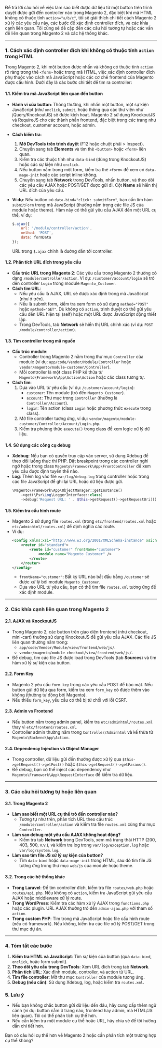 Để trả lời câu hỏi về việc làm sao biết được dữ liệu từ một button trên trình duyệt được gửi đến controller nào trong Magento 2, đặc biệt khi mã HTML không có thuộc tính `action="a/b/c"`, tôi sẽ giải thích chi tiết cách Magento 2 xử lý các yêu cầu này, các bước để xác định controller đích, và các khía cạnh liên quan. Tôi cũng sẽ đề cập đến các câu hỏi tương tự hoặc các vấn đề liên quan trong Magento 2 và các hệ thống khác.

---

### **1. Cách xác định controller đích khi không có thuộc tính `action` trong HTML**

Trong Magento 2, khi một button được nhấn và không có thuộc tính `action` rõ ràng trong thẻ `<form>` hoặc trong mã HTML, việc xác định controller đích phụ thuộc vào cách mã JavaScript hoặc các cơ chế frontend của Magento được cấu hình. Dưới đây là các bước chi tiết để tìm ra controller:

#### **1.1. Kiểm tra mã JavaScript liên quan đến button**
- **Hành vi của button**: Thông thường, khi nhấn một button, một sự kiện JavaScript (như `onclick`, `submit`, hoặc thông qua các thư viện như jQuery/KnockoutJS) sẽ được kích hoạt. Magento 2 sử dụng KnockoutJS và RequireJS cho các thành phần frontend, đặc biệt trong các trang như checkout, customer account, hoặc admin.
- **Cách kiểm tra**:
  1. **Mở DevTools trên trình duyệt** (F12 hoặc chuột phải > Inspect).
  2. Chuyển sang tab **Elements** và tìm thẻ `<button>` hoặc `<form>` liên quan.
  3. Kiểm tra các thuộc tính như `data-bind` (dùng trong KnockoutJS) hoặc các sự kiện như `onclick`.
  4. Nếu button nằm trong một form, kiểm tra thẻ `<form>` để xem có `data-mage-init` hoặc các script inline không.
  5. Chuyển sang tab **Network** trong DevTools, nhấn button, và theo dõi các yêu cầu AJAX hoặc POST/GET được gửi đi. Cột **Name** sẽ hiển thị URL đích của yêu cầu.

- **Ví dụ**: Nếu button có `data-bind="click: submitForm"`, bạn cần tìm hàm `submitForm` trong mã JavaScript (thường nằm trong các file JS của module hoặc theme). Hàm này có thể gửi yêu cầu AJAX đến một URL cụ thể, ví dụ:
  ```javascript
  $.ajax({
      url: '/module/controller/action',
      method: 'POST',
      data: formData
  });
  ```
  URL trong `$.ajax` chính là đường dẫn tới controller.

#### **1.2. Phân tích URL đích trong yêu cầu**
- **Cấu trúc URL trong Magento 2**: Các yêu cầu trong Magento 2 thường có dạng `/module/controller/action`. Ví dụ: `/customer/account/login` sẽ trỏ đến controller `Login` trong module `Magento_Customer`.
- **Cách tìm URL**:
  - Nếu yêu cầu là AJAX, URL sẽ được xác định trong mã JavaScript (như ở trên).
  - Nếu là submit form, kiểm tra xem form có sử dụng `method="POST"` hoặc `method="GET"`. Dù không có `action`, trình duyệt có thể gửi yêu cầu đến URL hiện tại (self) hoặc một URL được JavaScript động thiết lập.
  - Trong DevTools, tab **Network** sẽ hiển thị URL chính xác (ví dụ: `POST /module/controller/action`).

#### **1.3. Tìm controller trong mã nguồn**
- **Cấu trúc module**:
  - Controller trong Magento 2 nằm trong thư mục `Controller` của module (ví dụ: `app/code/Vendor/Module/Controller` hoặc `vendor/magento/module-customer/Controller`).
  - Mỗi controller là một class PHP kế thừa từ `Magento\Framework\App\Action\Action` hoặc các class tương tự.
- **Cách tìm**:
  1. Dựa vào URL từ yêu cầu (ví dụ: `/customer/account/login`):
     - `customer`: Tên module (trỏ đến `Magento_Customer`).
     - `account`: Thư mục trong `Controller` (thường là `Controller/Account`).
     - `login`: Tên action (class `Login` hoặc phương thức `execute` trong class).
  2. Mở file controller tương ứng, ví dụ: `vendor/magento/module-customer/Controller/Account/Login.php`.
  3. Kiểm tra phương thức `execute()` trong class để xem logic xử lý dữ liệu.

#### **1.4. Sử dụng các công cụ debug**
- **Xdebug**: Nếu bạn có quyền truy cập vào server, sử dụng Xdebug để theo dõi luồng thực thi PHP. Đặt breakpoint trong các controller nghi ngờ hoặc trong class `Magento\Framework\App\FrontController` để xem yêu cầu được định tuyến thế nào.
- **Log**: Thêm log vào file `var/log/debug.log` trong controller hoặc trong các file JavaScript để ghi lại URL hoặc dữ liệu được gửi.
  ```php
  \Magento\Framework\App\ObjectManager::getInstance()
      ->get(\Psr\Log\LoggerInterface::class)
      ->debug('Request URL: ' . $this->getRequest()->getRequestUri());
  ```

#### **1.5. Kiểm tra cấu hình route**
- Magento 2 sử dụng file `routes.xml` (trong `etc/frontend/routes.xml` hoặc `etc/adminhtml/routes.xml`) để định nghĩa các route.
- Ví dụ:
  ```xml
  <config xmlns:xsi="http://www.w3.org/2001/XMLSchema-instance" xsi:noNamespaceSchemaLocation="urn:magento:framework:App/etc/routes.xsd">
      <router id="standard">
          <route id="customer" frontName="customer">
              <module name="Magento_Customer" />
          </route>
      </router>
  </config>
  ```
  - `frontName="customer"`: Bất kỳ URL nào bắt đầu bằng `/customer` sẽ được xử lý bởi module `Magento_Customer`.
  - Dựa vào URL từ yêu cầu, bạn có thể tìm file `routes.xml` tương ứng để xác định module.

---

### **2. Các khía cạnh liên quan trong Magento 2**

#### **2.1. AJAX và KnockoutJS**
- Trong Magento 2, các button trên giao diện frontend (như checkout, mini-cart) thường sử dụng KnockoutJS để gửi yêu cầu AJAX. Các file JS liên quan thường nằm trong:
  - `app/code/Vendor/Module/view/frontend/web/js/`.
  - `vendor/magento/module-checkout/view/frontend/web/js/`.
- Để debug, tìm các file JS được load trong DevTools (tab **Sources**) và tìm hàm xử lý sự kiện của button.

#### **2.2. Form Key**
- Magento 2 yêu cầu `form_key` trong các yêu cầu POST để bảo mật. Nếu button gửi dữ liệu qua form, kiểm tra xem `form_key` có được thêm vào không (thường tự động bởi Magento).
- Nếu thiếu `form_key`, yêu cầu có thể bị từ chối với lỗi CSRF.

#### **2.3. Admin vs Frontend**
- Nếu button nằm trong admin panel, kiểm tra `etc/adminhtml/routes.xml` thay vì `etc/frontend/routes.xml`.
- Controller admin thường nằm trong `Controller/Adminhtml` và kế thừa từ `Magento\Backend\App\Action`.

#### **2.4. Dependency Injection và Object Manager**
- Trong controller, dữ liệu gửi đến thường được xử lý qua `$this->getRequest()->getPost()` hoặc `$this->getRequest()->getParams()`.
- Để debug, bạn có thể inject các dependency như `Magento\Framework\App\RequestInterface` để kiểm tra dữ liệu.

---

### **3. Các câu hỏi tương tự hoặc liên quan**

#### **3.1. Trong Magento 2**
- **Làm sao biết một URL cụ thể trỏ đến controller nào?**
  - Tương tự như trên, phân tích URL theo cấu trúc `/module/controller/action` và kiểm tra file `routes.xml` cùng thư mục `Controller`.
- **Làm sao debug một yêu cầu AJAX không hoạt động?**
  - Kiểm tra tab **Network** trong DevTools, xem mã trạng thái HTTP (200, 403, 500, v.v.), và kiểm tra log trong `var/log/exception.log` hoặc `var/log/system.log`.
- **Làm sao tìm file JS xử lý sự kiện của button?**
  - Tìm `data-bind` hoặc `data-mage-init` trong HTML, sau đó tìm file JS tương ứng trong thư mục `web/js` của module hoặc theme.

#### **3.2. Trong các hệ thống khác**
- **Trong Laravel**: Để tìm controller đích, kiểm tra file `routes/web.php` hoặc `routes/api.php`. Nếu không có `action`, kiểm tra JavaScript gửi yêu cầu AJAX hoặc middleware xử lý route.
- **Trong WordPress**: Kiểm tra các hàm xử lý AJAX trong `functions.php` hoặc các plugin. URL AJAX thường trỏ đến `admin-ajax.php` với tham số `action`.
- **Trong custom PHP**: Tìm trong mã JavaScript hoặc file cấu hình route (nếu có framework). Nếu không, kiểm tra các file xử lý POST/GET trong thư mục dự án.

---

### **4. Tóm tắt các bước**
1. **Kiểm tra HTML và JavaScript**: Tìm sự kiện của button (qua `data-bind`, `onclick`, hoặc form submit).
2. **Theo dõi yêu cầu trong DevTools**: Xem URL đích trong tab **Network**.
3. **Phân tích URL**: Xác định module, controller, và action từ URL.
4. **Tìm file controller**: Mở thư mục `Controller` của module tương ứng.
5. **Debug (nếu cần)**: Sử dụng Xdebug, log, hoặc kiểm tra `routes.xml`.

### **5. Lưu ý**
- Nếu bạn không chắc button gửi dữ liệu đến đâu, hãy cung cấp thêm ngữ cảnh (ví dụ: button nằm ở trang nào, frontend hay admin, mã HTML/JS liên quan). Tôi có thể phân tích cụ thể hơn.
- Nếu cần kiểm tra một module cụ thể hoặc URL, hãy chia sẻ để tôi hướng dẫn chi tiết hơn.

Bạn có câu hỏi cụ thể hơn về Magento 2 hoặc cần phân tích một trường hợp cụ thể không?